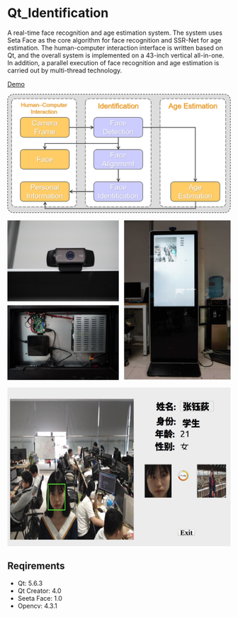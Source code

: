# Qt_Identification

A real-time face recognition and age estimation system. 
The system uses Seta Face as the core algorithm for face recognition and SSR-Net for age estimation.
The human-computer interaction interface is written based on Qt, and the overall system is implemented on a 43-inch vertical all-in-one. In addition, a parallel execution of face recognition and age estimation is carried out by multi-thread technology.

[Demo](https://youtu.be/NF3fH1ATLVY)

![image](https://github.com/ReedZyd/Qt_Identification/blob/main/imgs/overall.png)

![image](https://github.com/ReedZyd/Qt_Identification/blob/main/imgs/all.png)


![image](https://github.com/ReedZyd/Qt_Identification/blob/main/imgs/interface.png)

## Reqirements
* Qt: 5.6.3
* Qt Creator: 4.0
* Seeta Face: 1.0
* Opencv: 4.3.1
                                   
